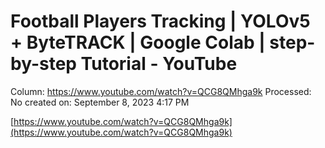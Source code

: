 # Football Players Tracking | YOLOv5 + ByteTRACK | Google Colab | step-by-step Tutorial - YouTube

Column: https://www.youtube.com/watch?v=QCG8QMhga9k
Processed: No
created on: September 8, 2023 4:17 PM

[https://www.youtube.com/watch?v=QCG8QMhga9k](https://www.youtube.com/watch?v=QCG8QMhga9k)